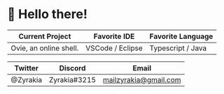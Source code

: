 # 👋 Hello there!

| Current Project        | Favorite IDE     | Favorite Language |
| ---------------------- | ---------------- | ----------------- |
| Ovie, an online shell. | VSCode / Eclipse | Typescript / Java |

| Twitter  | Discord      | Email                 |
| -------- | ------------ | --------------------- |
| @Zyrakia | Zyrakia#3215 | mailzyrakia@gmail.com |
